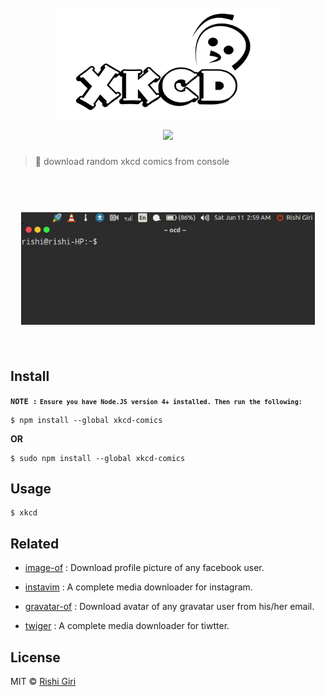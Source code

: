 
<h1 align="center">
	<br>
	<img width="360" src="https://raw.githubusercontent.com/rishigiridotcom/rishigiri.com/gh-pages/github/xkcd.png" alt="xkcd-comics">
	<br>
	<img src="https://travis-ci.org/CodeDotJS/xkcd-comics.svg?branch=master">
</h1>


> :satellite: download random xkcd comics from console

<h1 align="center">
	<br>
	<img width="470" src="https://raw.githubusercontent.com/rishigiridotcom/rishigiri.com/gh-pages/github/final_xkcd.gif" alt="xkcd-comics">
	<br>
	<br>
</h1>

## Install

__```NOTE :```__ <code>__```Ensure you have Node.JS version 4+ installed. Then run the following:```__</code>

```
$ npm install --global xkcd-comics
```

__OR__

```
$ sudo npm install --global xkcd-comics
```

## Usage

```
$ xkcd
```

## Related

- [image-of](https://github.com/CodeDotJS/image-of) : Download profile picture of any facebook user.

- [instavim](https://github.com/CodeDotJS/instavim) : A complete media downloader for instagram.

- [gravatar-of](https://github.com/CodeDotJS/gravatar-of) : Download avatar of any gravatar user from his/her email.

- [twiger](https://github.com/CodeDotJS/twiger) : A complete media downloader for tiwtter.

## License

MIT &copy; [Rishi Giri](http://rishigiri.com)
